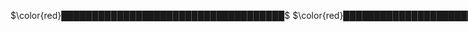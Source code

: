 
<span style="white-space:nowrap; overflow-x:clip">$\color{red}████████████████████████████████████$
$\color{red}████████████████████████████████████$
$\color{red}████████████████████████████████████$
$\color{red}████████████████████████████████████$
$\color{red}████████████████████████████████████$
$\color{red}██████████████████$ $\color{yellow}██$ $\color{red}████████████████$
$\color{red}████████████████$ $\color{yellow}██████$ $\color{red}██████████████$
$\color{red}██████████$ $\color{yellow}██████████████████$ $\color{red}████████$
$\color{red}████████████$ $\color{yellow}██████████████$ $\color{red}██████████$
$\color{red}██████████████$ $\color{yellow}██████████$ $\color{red}████████████$
$\color{red}████████████$ $\color{yellow}██████$ $\color{red}██$ $\color{yellow}██████$ $\color{red}██████████$
$\color{red}██████████$ $\color{yellow}██████$ $\color{red}██████$ $\color{yellow}██████$ $\color{red}████████$
$\color{red}████████████████████████████████████$
$\color{red}████████████████████████████████████$
$\color{red}████████████████████████████████████$
$\color{red}████████████████████████████████████$
$\color{red}████████████████████████████████████$
$\color{red}████████████████████████████████████$</span>
